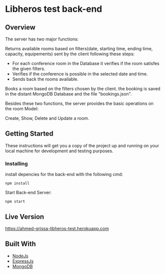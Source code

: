 # Libheros test back-end

## Overview

The server has two major functions:

Returns available rooms based on filters(date, starting time, ending time, capacity, equipements) sent by the client following these steps:
 
* For each conference room in the Database it verifies if the room satisfes the given filters.
* Verifies if the conference is possible in the selected date and time.
* Sends back the rooms available.

Books a room based on the filters chosen by the client. the booking is saved in the distant MongoDB Database and the file "bookings.json".

Besides these two functions, the server provides the basic operations on the room Model:

Create, Show, Delete and Update a room.

## Getting Started

These instructions will get you a copy of the project up and running on your local machine for development and testing purposes.

### Installing

install depencies for the back-end with the following cmd:

```
npm install
```

Start Back-end Server:

```
npm start
```

## Live Version

https://ahmed-grissa-libheros-test.herokuapp.com

## Built With

* [NodeJs](https://nodejs.org/en/about/)
* [ExpressJs](https://expressjs.com/fr/)
* [MongoDB](http://mongodb.com/)



